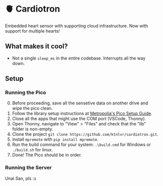 # :anatomical_heart: Cardiotron

Embedded heart sensor with supporting cloud infrastructure. Now with support for multiple hearts!

## What makes it cool?

- Not a single `sleep_ms` in the entire codebase. Interrupts all the way down.

## Setup 

### Running the Pico

0. Before proceeding, save all the sensetive data on another drive and wipe the pico clean.
1. Follow the library setup instructions at [Metropolia's Pico Setup Guide](https://gitlab.metropolia.fi/lansk/pico-test).
2. Close all the apps that might use the COM port (VSCode, Thonny).
3. Open Thonny, navigate to "View" > "Files" and check that the "lib" folder is non-empty.
4. Clone the project `git clone https://github.com/ktnlvr/cardiotron.git`.
5. Install `mpremote` with `pip install mpremote`.
6. Run the build command for your system: `.\build.cmd` for Windows or `./build.sh` for linux.
7. Done! The Pico should be in order.

### Running the Server

Unai San, pls :з
